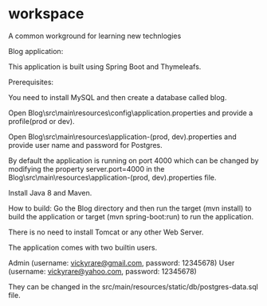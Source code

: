 # workspace
A common workground for learning new technlogies

Blog application:

This application is built using Spring Boot and Thymeleafs.

Prerequisites:

You need to install MySQL and then create a database called blog.

Open Blog\src\main\resources\config\application.properties and provide a profile(prod or dev).

Open Blog\src\main\resources\application-(prod, dev).properties and provide user name and password for Postgres.

By default the application is running on port 4000 which can be changed by modifying the property server.port=4000 in the Blog\src\main\resources\application-(prod, dev).properties file.

Install Java 8 and Maven.

How to build:
Go the Blog directory and then run the target (mvn install) to build the application or target (mvn spring-boot:run) to run the application.

There is no need to install Tomcat or any other Web Server.

The application comes with two builtin users.

Admin (username: vickyrare@gmail.com, password: 12345678)
User (username: vickyrare@yahoo.com, password: 12345678)

They can be changed in the src/main/resources/static/db/postgres-data.sql file.
